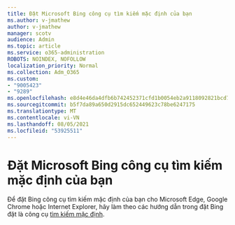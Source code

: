 ```yaml
---
title: Đặt Microsoft Bing công cụ tìm kiếm mặc định của bạn
ms.author: v-jmathew
author: v-jmathew
manager: scotv
audience: Admin
ms.topic: article
ms.service: o365-administration
ROBOTS: NOINDEX, NOFOLLOW
localization_priority: Normal
ms.collection: Adm_O365
ms.custom:
- "9005423"
- "9289"
ms.openlocfilehash: e8d4e46da4dfb6b742452371cfd1b0054eb2a9118092821bcd7b66ef4121d02f
ms.sourcegitcommit: b5f7da89a650d2915dc652449623c78be6247175
ms.translationtype: MT
ms.contentlocale: vi-VN
ms.lasthandoff: 08/05/2021
ms.locfileid: "53925511"
---
```

# <a name="make-microsoft-bing-your-default-search-engine"></a>Đặt Microsoft Bing công cụ tìm kiếm mặc định của bạn

Để đặt Bing công cụ tìm kiếm mặc định của bạn cho Microsoft Edge, Google Chrome hoặc Internet Explorer, hãy làm theo các hướng dẫn trong đặt Bing đặt là công cụ [tìm kiếm mặc định](https://go.microsoft.com/fwlink/?linkid=2148834).
